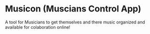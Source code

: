 # Musicon (Muscians Control App)
A tool for Musicians to get themselves and there music organized and available for colaboration online!
